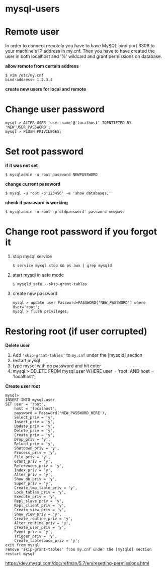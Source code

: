 mysql-users
===========
# Remote user
In order to connect remotely you have to have MySQL bind port 3306 to your machine's IP address in my.cnf. Then you have to have created the user in both localhost and '%' wildcard and grant permissions on database.

**allow remote from certain address**  

    $ vim /etc/my.cnf  
    bind-address= 1.2.3.4  

**create new users for local and remote**

# Change user password
```
mysql > ALTER USER 'user-name'@'localhost' IDENTIFIED BY 'NEW_USER_PASSWORD';  
mysql > FLUSH PRIVILEGES;
```

# Set root password
**if it was not set**

`$ mysqladmin -u root password NEWPASSWORD`

**change current password**

`$ mysql -u root -p'123456' -e 'show databases;'`

**check if password is working**

`$ mysqladmin -u root -p'oldpassword' password newpass`

# Change root password if you forgot it
1. stop mysql service

    `$ service mysql stop && ps awx | grep mysqld`

2. start mysql in safe mode

    `$ mysqld_safe --skip-grant-tables`
    
 3. create new password

    `mysql > update user Password=PASSWORD('NEW_PASSWORD') where User='root';`  
    `mysql > flush privileges;`

# Restoring root (if user corrupted)

**Delete user**
1. Add `'skip-grant-tables'` to `my.cnf` under the [mysqld] section
2. restart mysql
3. type mysql with no password and hit enter
4. mysql > DELETE FROM mysql.user WHERE  user = 'root' AND host = 'localhost'; 

**Create user root**
```
mysql> 
INSERT INTO mysql.user 
SET user = 'root', 
    host = 'localhost', 
    password = Password('NEW_PASSWORD_HERE'), 
    Select_priv = 'y',
    Insert_priv = 'y',
    Update_priv = 'y',
    Delete_priv = 'y',
    Create_priv = 'y',
    Drop_priv = 'y',
    Reload_priv = 'y',
    Shutdown_priv = 'y',
    Process_priv = 'y',
    File_priv = 'y',
    Grant_priv = 'y',
    References_priv = 'y',
    Index_priv = 'y',
    Alter_priv = 'y',
    Show_db_priv = 'y',
    Super_priv = 'y',
    Create_tmp_table_priv = 'y',
    Lock_tables_priv = 'y',
    Execute_priv = 'y',
    Repl_slave_priv = 'y',
    Repl_client_priv = 'y',
    Create_view_priv = 'y',
    Show_view_priv = 'y',
    Create_routine_priv = 'y',
    Alter_routine_priv = 'y',
    Create_user_priv = 'y',
    Event_priv = 'y',
    Trigger_priv = 'y',
    Create_tablespace_priv = 'y';
exit from mysql
remove 'skip-grant-tables' from my.cnf under the [mysqld] section
restart mysql
```
https://dev.mysql.com/doc/refman/5.7/en/resetting-permissions.html